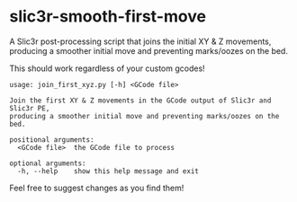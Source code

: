 # slic3r-smooth-first-move
A Slic3r post-processing script that joins the initial XY &amp; Z movements, producing a smoother initial move and preventing marks/oozes on the bed.

This should work regardless of your custom gcodes!

```
usage: join_first_xyz.py [-h] <GCode file>

Join the first XY & Z movements in the GCode output of Slic3r and Slic3r PE,
producing a smoother initial move and preventing marks/oozes on the bed.

positional arguments:
  <GCode file>  the GCode file to process

optional arguments:
  -h, --help    show this help message and exit
```

Feel free to suggest changes as you find them! 
